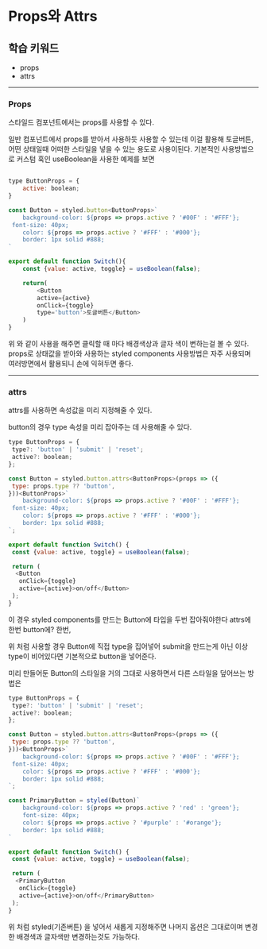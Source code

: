# Props와 Attrs

## 학습 키워드

* props
* attrs

* * *

### Props

스타일드 컴포넌트에서는 props를 사용할 수 있다.

일반 컴포넌트에서 props를 받아서 사용하듯 사용할 수 있는데 이걸 활용해 토글버튼, 어떤 상태일때 어떠한 스타일을 넣을 수 있는 용도로 사용이된다. 기본적인 사용방법으로 커스텀 훅인 useBoolean을 사용한 예제를 보면

```js

type ButtonProps = {
    active: boolean;
}

const Button = styled.button<ButtonProps>`
    background-color: ${props => props.active ? '#00F' : '#FFF'};
 font-size: 40px;
    color: ${props => props.active ? '#FFF' : '#000'};
    border: 1px solid #888;
`

export default function Switch(){
    const {value: active, toggle} = useBoolean(false);

    return(
        <Button 
        active={active} 
        onClick={toggle} 
        type='button'>토글버튼</Button>
    )
}

```

위 와 같이 사용을 해주면 클릭할 때 마다 배경색상과 글자 색이 변하는걸 볼 수 있다. props로 상태값을 받아와 사용하는 styled components 사용방법은 자주 사용되며 여러방면에서 활용되니 손에 익혀두면 좋다.

* * *

### attrs

attrs를 사용하면 속성값을 미리 지정해줄 수 있다.

button의 경우 type 속성을 미리 잡아주는 데 사용해줄 수 있다.

```js
type ButtonProps = {
 type?: 'button' | 'submit' | 'reset';
 active?: boolean;
};

const Button = styled.button.attrs<ButtonProps>(props => ({
 type: props.type ?? 'button',
}))<ButtonProps>`
    background-color: ${props => props.active ? '#00F' : '#FFF'};
 font-size: 40px;
    color: ${props => props.active ? '#FFF' : '#000'};
    border: 1px solid #888;
`;

export default function Switch() {
 const {value: active, toggle} = useBoolean(false);

 return (
  <Button
   onClick={toggle}
   active={active}>on/off</Button>
 );
}
```

이 경우 styled components를 만드는 Button에 타입을 두번 잡아줘야한다 attrs에 한번 button에? 한번,

위 처럼 사용할 경우 Button에 직접 type을 집어넣어 submit을 만드는게 아닌 이상 type이 비어있다면 기본적으로 button을 넣어준다.

미리 만들어둔 Button의 스타일을 거의 그대로 사용하면서 다른 스타일을 덮어쓰는 방법은

```js
type ButtonProps = {
 type?: 'button' | 'submit' | 'reset';
 active?: boolean;
};

const Button = styled.button.attrs<ButtonProps>(props => ({
 type: props.type ?? 'button',
}))<ButtonProps>`
    background-color: ${props => props.active ? '#00F' : '#FFF'};
 font-size: 40px;
    color: ${props => props.active ? '#FFF' : '#000'};
    border: 1px solid #888;
`;

const PrimaryButton = styled(Button)`
    background-color: ${props => props.active ? 'red' : 'green'};
    font-size: 40px;
    color: ${props => props.active ? '#purple' : '#orange'};
    border: 1px solid #888;
`

export default function Switch() {
 const {value: active, toggle} = useBoolean(false);

 return (
  <PrimaryButton
   onClick={toggle}
   active={active}>on/off</PrimaryButton>
 );
}
```

위 처럼 styled(기존버튼) 을 넣어서 새롭게 지정해주면 나머지 옵션은 그대로이며 변경한 배경색과 글자색만 변경하는것도 가능하다.